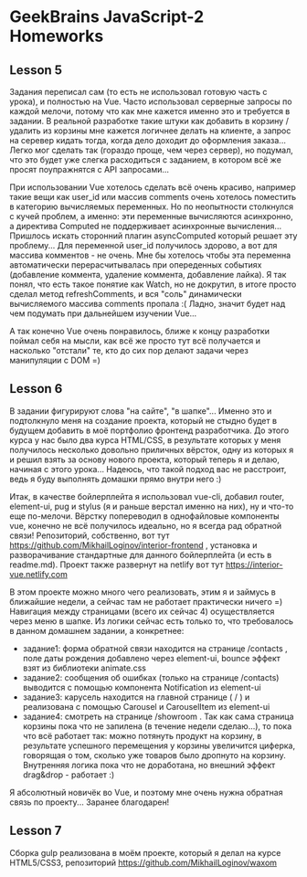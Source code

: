 # GeekBrains JavaScript-2 Homeworks

## Lesson 5

Задания переписал сам (то есть не использовал готовую часть с урока), и полностью на Vue. Часто использовал серверные запросы по каждой мелочи, потому что как мне кажется именно это и требуется в задании. В реальной разработке такие штуки как добавить в корзину / удалить из корзины мне кажется логичнее делать на клиенте, а запрос на серевер кидать тогда, когда дело доходит до оформления заказа... Легко мог сделать так (гораздо проще, чем через сервер), но подумал, что это будет уже слегка расходиться с заданием, в котором всё же просят поупражнятся с API запросами...

При использовании Vue хотелось сделать всё очень красиво, например такие вещи как user_id или массив comments очень хотелось поместить в категорию вычисляемых переменных. Но по неопытности столкнулся с кучей проблем, а именно: эти переменные вычисляются асинхронно, а директива Computed не поддерживает асинхронные вычисления... Пришлось искать сторонний плагин asyncComputed который решает эту проблему... Для переменной user_id получилось здорово, а вот для массива комментов - не очень. Мне бы хотелось чтобы эта переменна автоматически перерасчитывалась при опереденных событиях (добавление коммента, удаление коммента, добавление лайка). Я так понял, что есть такое понятие как Watch, но не докрутил, в итоге просто сделал метод refreshComments, и вся "соль" динамически вычисляемого массива comments пропала :(  Ладно, значит будет над чем подумать при дальнейшем изучении Vue...

А так конечно Vue очень понравилось, ближе к концу разработки поймал себя на мысли, как всё же просто тут всё получается и насколько "отстали" те, кто до сих пор делают задачи через манипуляции с DOM =)

## Lesson 6

В задании фигурируют слова "на сайте", "в шапке"... Именно это и подтолкнуло меня на создание проекта, который не стыдно будет в будущем добавить в моё портфолио фронтенд разработчика. До этого курса у нас было два курса HTML/CSS, в результате которых у меня получилось несколько довольно приличных вёрсток, одну из которых я и решил взять за основу нового проекта, который теперь я и делаю, начиная с этого урока... Надеюсь, что такой подход вас не расстроит, ведь я буду выполнять домашки прямо внутри него :)

Итак, в качестве бойлерплейта я использовал vue-cli, добавил router, element-ui, pug и stylus (я и раньше верстал именно на них), ну и что-то еще по-мелочи. Вёрстку попереводил в однофайловые компоненты vue, конечно не всё получилось идеально, но я всегда рад обратной связи! Репозиторий, собственно, вот тут https://github.com/MikhailLoginov/interior-frontend , установка и разворачивание стандартные для данного бойлерплейта (и есть в readme.md). Проект также развернут на netlify вот тут https://interior-vue.netlify.com

В этом проекте можно много чего реализовать, этим я и займусь в ближайшие недели, а сейчас там не работает практически ничего =) Навигация между страницами (всего их сейчас 4) осуществляется через меню в шапке. Из логики сейчас есть только то, что требовалось в данном домашнем задании, а конкретнее:

- задание1: форма обратной связи находится на странице /contacts , поле даты рождения добавлено через element-ui, bounce эффект взят из библиотеки animate.css
- задание2: сообщения об ошибках (только на странице /contacts) выводится с помощью компонента Notification из element-ui
- задание3: карусель находится на главной странице ( / ) и реализована с помощью Carousel и CarouselItem из element-ui
- задание4: смотреть на страницe /showroom . Так как сама страница корзины пока что не запилена (в течение недели сделаю...), то пока что всё работает так: можно потянуть продукт на корзину, в результате успешного перемещения у корзины увеличится циферка, говорящая о том, сколько уже товаров было дропнуто на корзину. Внутренняя логика пока что не доработана, но внешний эффект drag&drop - работает :)

Я абсолютный новичёк во Vue, и поэтому мне очень нужна обратная связь по проекту... Заранее благодарен!

## Lesson 7

Сборка gulp реализована в моём проекте, который я делал на курсе HTML5/CSS3, репозиторий https://github.com/MikhailLoginov/waxom

